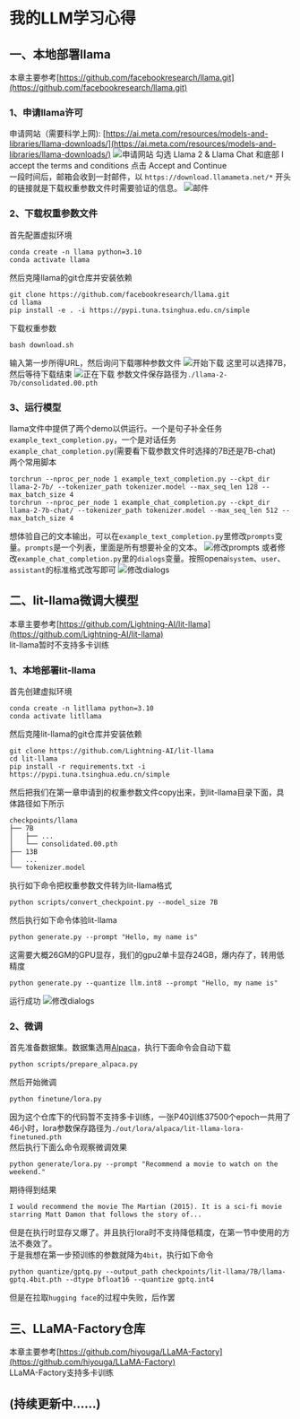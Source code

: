 # 我的LLM学习心得

## 一、本地部署llama
本章主要参考[https://github.com/facebookresearch/llama.git](https://github.com/facebookresearch/llama.git)
### 1、申请llama许可
申请网站（需要科学上网): [https://ai.meta.com/resources/models-and-libraries/llama-downloads/](https://ai.meta.com/resources/models-and-libraries/llama-downloads/)
![申请网站](images/applying-web.jpg)
勾选 Llama 2 & Llama Chat 和底部 I accept the terms and conditions 点击 Accept and Continue  
一段时间后，邮箱会收到一封邮件，以 `https://download.llamameta.net/*` 开头的链接就是下载权重参数文件时需要验证的信息。
![邮件](images/applying-url.jpg)
### 2、下载权重参数文件
首先配置虚拟环境
```
conda create -n llama python=3.10
conda activate llama
```
然后克隆llama的git仓库并安装依赖
```
git clone https://github.com/facebookresearch/llama.git 
cd llama
pip install -e . -i https://pypi.tuna.tsinghua.edu.cn/simple
```
下载权重参数
```commandline
bash download.sh
```
输入第一步所得URL，然后询问下载哪种参数文件
![开始下载](images/download.jpg)
这里可以选择7B，然后等待下载结束
![正在下载](images/downloading.jpg)
参数文件保存路径为`./llama-2-7b/consolidated.00.pth`
### 3、运行模型
llama文件中提供了两个demo以供运行。一个是句子补全任务`example_text_completion.py`，一个是对话任务 `example_chat_completion.py`(需要看下载参数文件时选择的7B还是7B-chat)  
两个常用脚本
```commandline
torchrun --nproc_per_node 1 example_text_completion.py --ckpt_dir llama-2-7b/ --tokenizer_path tokenizer.model --max_seq_len 128 --max_batch_size 4
torchrun --nproc_per_node 1 example_chat_completion.py --ckpt_dir llama-2-7b-chat/ --tokenizer_path tokenizer.model --max_seq_len 512 --max_batch_size 4
```
想体验自己的文本输出，可以在`example_text_completion.py`里修改`prompts`变量。`prompts`是一个列表，里面是所有想要补全的文本。
![修改prompts](images/prompts.jpg)
或者修改`example_chat_completion.py`里的`dialogs`变量。按照openai`system`、`user`、`assistant`的标准格式改写即可
![修改dialogs](images/dialogs.jpg)

## 二、lit-llama微调大模型
本章主要参考[https://github.com/Lightning-AI/lit-llama](https://github.com/Lightning-AI/lit-llama)  
lit-llama暂时不支持多卡训练
### 1、本地部署lit-llama
首先创建虚拟环境
```
conda create -n litllama python=3.10
conda activate litllama
```
然后克隆lit-llama的git仓库并安装依赖
```
git clone https://github.com/Lightning-AI/lit-llama
cd lit-llama
pip install -r requirements.txt -i https://pypi.tuna.tsinghua.edu.cn/simple
```
然后把我们在第一章申请到的权重参数文件copy出来，到lit-llama目录下面，具体路径如下所示
```commandline
checkpoints/llama
├── 7B
│   ├── ...
│   └── consolidated.00.pth
├── 13B
│   ...
└── tokenizer.model
```
执行如下命令把权重参数文件转为lit-llama格式
```commandline
python scripts/convert_checkpoint.py --model_size 7B
```
然后执行如下命令体验lit-llama
```commandline
python generate.py --prompt "Hello, my name is"
```
这需要大概26GM的GPU显存，我们的gpu2单卡显存24GB，爆内存了，转用低精度
```commandline
python generate.py --quantize llm.int8 --prompt "Hello, my name is"
```
运行成功
![修改dialogs](images/lit-llama.jpg)
### 2、微调
首先准备数据集。数据集选用[Alpaca](https://github.com/tatsu-lab/stanford_alpaca)，执行下面命令会自动下载
```commandline
python scripts/prepare_alpaca.py
```
然后开始微调
```commandline
python finetune/lora.py
```
因为这个仓库下的代码暂不支持多卡训练，一张P40训练37500个epoch一共用了46小时，lora参数保存路径为`./out/lora/alpaca/lit-llama-lora-finetuned.pth`  
然后执行下面么命令观察微调效果
```commandline
python generate/lora.py --prompt "Recommend a movie to watch on the weekend."
```
期待得到结果
```commandline
I would recommend the movie The Martian (2015). It is a sci-fi movie starring Matt Damon that follows the story of...
```
但是在执行时显存又爆了。并且执行lora时不支持降低精度，在第一节中使用的方法不奏效了。  
于是我想在第一步预训练的参数就降为`4bit`，执行如下命令
```commandline
python quantize/gptq.py --output_path checkpoints/lit-llama/7B/llama-gptq.4bit.pth --dtype bfloat16 --quantize gptq.int4
```
但是在拉取`hugging face`的过程中失败，后作罢

## 三、LLaMA-Factory仓库
本章主要参考[https://github.com/hiyouga/LLaMA-Factory](https://github.com/hiyouga/LLaMA-Factory)  
LLaMA-Factory支持多卡训练
## (持续更新中......)